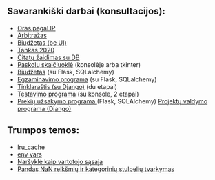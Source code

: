 ## Savarankiški darbai (konsultacijos):

* [Oras pagal IP](https://github.com/robotautas/kursas/wiki/Konsultacija-Oras-pagal-IP)
* [Arbitražas](https://github.com/robotautas/kursas/wiki/Konsultacija-2020-02-07)
* [Biudžetas (be UI)](https://github.com/DonatasNoreika/Python-pamokos/wiki/U%C5%BEduotis-biud%C5%BEetas?fbclid=IwAR2c8utjVOV2f6gx1GSDRdpa2Lflw0hgElMvftBPBfNa-ljMvLzSElpo6y4)
* [Tankas 2020](https://github.com/robotautas/kursas/wiki/U%C5%BEduotis-%22Tankas%22)
* [Citatų žaidimas su DB]()
* [Paskolų skaičiuoklė](https://github.com/DonatasNoreika/Python-pamokos/wiki/U%C5%BEduotis-paskolos) (konsolėje arba tkinter)
* [Biudžetas](https://github.com/robotautas/kursas/wiki/Biud%C5%BEetas-(su-Flask,-SQLalchemy)) (su Flask, SQLalchemy)
* [Egzaminavimo programa](https://github.com/DonatasNoreika/Python-pamokos/wiki/U%C5%BEduotis:-egzaminavimo-programa) (su Flask, SQLalchemy)
* [Tinklaraštis (su Django)](https://github.com/robotautas/kursas/wiki/U%C5%BEduotis:-tinklara%C5%A1tis) (du etapai)
* [Testavimo programa](https://github.com/DonatasNoreika/Python-pamokos/wiki/Testavimo-programa-(su-konsole,-2-etapai)) (su konsole, 2 etapai)
* [Prekių užsakymo programa ](https://github.com/DonatasNoreika/Python-pamokos/wiki/Preki%C5%B3-u%C5%BEsakymo-programa) (Flask, SQLAlchemy)
[Projektų valdymo programa (Django)](https://github.com/robotautas/kursas/wiki/Projekt%C5%B3-valdymo-programa-(Django))


## Trumpos temos:

* [lru_cache](https://github.com/robotautas/kursas/wiki/lru_cache)
* [env_vars](https://github.com/robotautas/kursas/wiki/Aplinkos-kintamieji)
* [Naršyklė kaip vartotojo sąsaja](https://github.com/robotautas/kursas/wiki/Nar%C5%A1ykl%C4%97-kaip-vartotojo-s%C4%85saja)
* [Pandas NaN reikšmių ir kategorinių stulpelių tvarkymas](https://github.com/robotautas/kursas/blob/master/pandasNANcategorical.ipynb)

